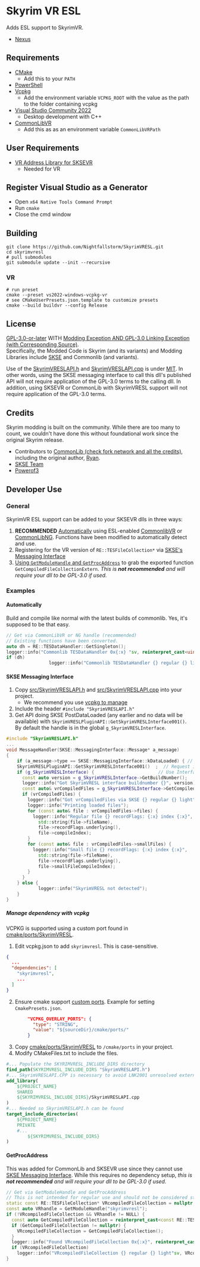 # Skyrim VR ESL

Adds ESL support to SkyrimVR.

- [Nexus](https://www.nexusmods.com/skyrimspecialedition/mods/106712)

## Requirements

- [CMake](https://cmake.org/)
  - Add this to your `PATH`
- [PowerShell](https://github.com/PowerShell/PowerShell/releases/latest)
- [Vcpkg](https://github.com/microsoft/vcpkg)
  - Add the environment variable `VCPKG_ROOT` with the value as the path to the folder containing vcpkg
- [Visual Studio Community 2022](https://visualstudio.microsoft.com/)
  - Desktop development with C++
- [CommonLibVR](https://github.com/alandtse/CommonLibVR/tree/vr)
  - Add this as as an environment variable `CommonLibVRPath`

## User Requirements

- [VR Address Library for SKSEVR](https://www.nexusmods.com/skyrimspecialedition/mods/58101)
  - Needed for VR

## Register Visual Studio as a Generator

- Open `x64 Native Tools Command Prompt`
- Run `cmake`
- Close the cmd window

## Building

```
git clone https://github.com/Nightfallstorm/SkyrimVRESL.git
cd skyrimvresl
# pull submodules
git submodule update --init --recursive
```

### VR

```
# run preset
cmake --preset vs2022-windows-vcpkg-vr
# see CMakeUserPresets.json.template to customize presets
cmake --build buildvr --config Release
```

## License

[GPL-3.0-or-later](LICENSE) WITH [Modding Exception AND GPL-3.0 Linking Exception (with Corresponding Source)](EXCEPTIONS.md).  
Specifically, the Modded Code is Skyrim (and its variants) and Modding Libraries include [SKSE](https://skse.silverlock.org/) and Commonlib (and variants).

Use of the [SkyrimVRESLAPI.h](cmake/ports/SkyrimVRESL/SkyrimVRESLAPI.h) and [SkyrimVRESLAPI.cpp](cmake/ports/SkyrimVRESL/SkyrimVRESLAPI.cpp) is under [MIT](https://opensource.org/license/mit/). In other words, using the SKSE messaging interface to call this dll's published API will not require application of the GPL-3.0 terms to the calling dll. In addition, using SKSEVR or CommonLib with SkyrimVRESL support will not require application of the GPL-3.0 terms.

## Credits

Skyrim modding is built on the community. While there are too many to count, we couldn't have done this without foundational work since the original Skyrim release.

- Contributors to [CommonLib (check fork network and all the credits)](https://github.com/alandtse/CommonLibVR/tree/vr), including the original author, [Ryan](https://github.com/Ryan-rsm-McKenzie).
- [SKSE Team](https://skse.silverlock.org/)
- [Powerof3](https://github.com/powerof3)

## Developer Use

### General

SkyrimVR ESL support can be added to your SKSEVR dlls in three ways:

1. **RECOMMENDED** [Automatically](#automatically) using ESL-enabled [CommonlibVR](https://github.com/alandtse/commonlibvr) or [CommonLibNG](https://github.com/alandtse/CommonLibVR/tree/ng). Functions have been modified to automatically detect and use.
2. Registering for the VR version of `RE::TESFileCollection*` via [SKSE's Messaging Interface](#skse-messaging-interface)
3. [Using `GetModuleHandle` and `GetProcAddress`](#getprocaddress) to grab the exported function `GetCompiledFileCollectionExtern`. _This is **not recommended** and will require your dll to be GPL-3.0 if used._

### Examples

#### Automatically

Build and compile like normal with the latest builds of commonlib. Yes, it's supposed to be that easy.

```cpp
// Get via CommonLibVR or NG handle (recommended)
// Existing functions have been converted.
auto dh = RE::TESDataHandler::GetSingleton();
logger::info("Commonlib TESDataHandler 0x{:x} "sv, reinterpret_cast<uintptr_t>(dh)); // Get Address of TESDataHandler
if (dh)
				logger::info("Commonlib TESDataHandler {} regular {} light"sv, dh->GetLoadedModCount(), dh->GetLoadedLightModCount()); // NG functions with built in support
```

#### SKSE Messaging Interface

1. Copy [src/SkyrimVRESLAPI.h](src/SkyrimVRESLAPI.h) and [src/SkyrimVRESLAPI.cpp](src/SkyrimVRESLAPI.cpp) into your project.
   - We recommend you use [vcpkg to manage](#manage-dependency-with-vcpkg)
2. Include the header `#include "SkyrimVRESLAPI.h"`
3. Get API doing SKSE PostDataLoaded (any earlier and no data will be available) with `SkyrimVRESLPluginAPI::GetSkyrimVRESLInterface001()`. By default the handle is in the global `g_SkyrimVRESLInterface`.

```cpp
#include "SkyrimVRESLAPI.h"
...
void MessageHandler(SKSE::MessagingInterface::Message* a_message)
{
	if (a_message->type == SKSE::MessagingInterface::kDataLoaded) { // Need to wait till mod data is loaded!
    SkyrimVRESLPluginAPI::GetSkyrimVRESLInterface001()	;  // Request interface
    if (g_SkyrimVRESLInterface) {                        // Use Interface, requires #include "SkyrimVRESLAPI.h"
      const auto version = g_SkyrimVRESLInterface->GetBuildNumber();
      logger::info("Got SkyrimVRESL interface buildnumber {}", version);
      const auto& vrCompiledFiles = g_SkyrimVRESLInterface->GetCompiledFileCollection(); // Grab file collection
      if (vrCompiledFiles) {
        logger::info("Got vrCompiledFiles via SKSE {} regular {} light"sv, vrCompiledFiles->files.size(), vrCompiledFiles->smallFiles.size());
        logger::info("Printing loaded files");
        for (const auto& file : vrCompiledFiles->files) {
          logger::info("Regular file {} recordFlags: {:x} index {:x}",
            std::string(file->fileName),
            file->recordFlags.underlying(),
            file->compileIndex);
        }
        for (const auto& file : vrCompiledFiles->smallFiles) {
          logger::info("Small file {} recordFlags: {:x} index {:x}",
            std::string(file->fileName),
            file->recordFlags.underlying(),
            file->smallFileCompileIndex);
        }
      }
    } else {
            logger::info("SkyrimVRESL not detected");
    }
}
```

##### Manage dependency with vcpkg

VCPKG is supported using a custom port found in [cmake/ports/SkyrimVRESL](cmake/ports/SkyrimVRESL).

1. Edit vcpkg.json to add `skyrimvresl`. This is case-sensitive.

```json
{
  ...
  "dependencies": [
    "skyrimvresl",
    ...
  ]
}
```

2. Ensure cmake support [custom ports](https://github.com/microsoft/vcpkg/blob/master/docs/users/config-environment.md#vcpkg_overlay_ports). Example for setting `CmakePresets.json`.

```json
        "VCPKG_OVERLAY_PORTS": {
          "type": "STRING",
          "value": "${sourceDir}/cmake/ports/"
        }
```

3. Copy [cmake/ports/SkyrimVRESL](cmake/ports/SkyrimVRESL) to `/cmake/ports` in your project.
4. Modify CMakeFiles.txt to include the files.

```cmake
#... Populate the SKYRIMVRESL_INCLUDE_DIRS directory
find_path(SKYRIMVRESL_INCLUDE_DIRS "SkyrimVRESLAPI.h")
#... SkyrimVRESLAPI.CPP is necessary to avoid LNK2001 unresolved external symbol errors
add_library(
	${PROJECT_NAME}
	SHARED
	${SKYRIMVRESL_INCLUDE_DIRS}/SkyrimVRESLAPI.cpp
)
#... Needed so SkyrimVRESLAPI.h can be found
target_include_directories(
	${PROJECT_NAME}
	PRIVATE
    #...
		${SKYRIMVRESL_INCLUDE_DIRS}
)
```

#### GetProcAddress

This was added for CommonLib and SKSEVR use since they cannot use [SKSE Messaging Interface](#skse-messaging-interface). While this requires no dependency setup, _this is **not recommended** and will require your dll to be GPL-3.0 if used._

```cpp
// Get via GetModuleHandle and GetProcAddress
// This is not intended for regular use and should not be considered stable.
static const RE::TESFileCollection* VRcompiledFileCollection = nullptr;
const auto VRhandle = GetModuleHandle("skyrimvresl");
if (!VRcompiledFileCollection && VRhandle != NULL) {
  const auto GetCompiledFileCollection = reinterpret_cast<const RE::TESFileCollection* (*)()>(GetProcAddress(VRhandle, "GetCompiledFileCollectionExtern"));
  if (GetCompiledFileCollection != nullptr) {
    VRcompiledFileCollection = GetCompiledFileCollection();
  }
  logger::info("Found VRcompiledFileCollection 0x{:x}", reinterpret_cast<std::uintptr_t>(VRcompiledFileCollection));
  if (VRcompiledFileCollection)
    logger::info("VRcompiledFileCollection {} regular {} light"sv, VRcompiledFileCollection->files.size(), VRcompiledFileCollection->smallFiles.size());
}
```

